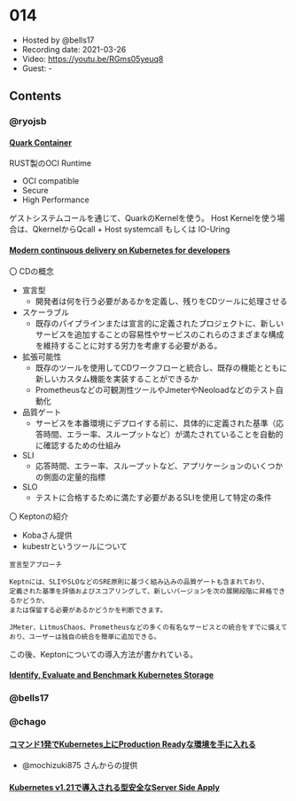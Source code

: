 # 014

- Hosted by @bells17
- Recording date: 2021-03-26
- Video: https://youtu.be/RGms05yeuq8
- Guest: -

## Contents


### @ryojsb

#### [Quark Container](https://github.com/QuarkContainer/Quark)
RUST製のOCI Runtime
- OCI compatible
- Secure
- High Performance

ゲストシステムコールを通じて、QuarkのKernelを使う。
Host Kernelを使う場合は、QkernelからQcall + Host systemcall もしくは IO-Uring

#### [Modern continuous delivery on Kubernetes for developers](https://dev.to/gabrieltanner/modern-continuous-delivery-on-kubernetes-for-developers-5chf)
〇 CDの概念
- 宣言型
  - 開発者は何を行う必要があるかを定義し、残りをCDツールに処理させる
- スケーラブル
  - 既存のパイプラインまたは宣言的に定義されたプロジェクトに、新しいサービスを追加することの容易性やサービスのこれらのさまざまな構成を維持することに対する労力を考慮する必要がある。
- 拡張可能性
  - 既存のツールを使用してCDワークフローと統合し、既存の機能とともに新しいカスタム機能を実装することができるか
  - Prometheusなどの可観測性ツールやJmeterやNeoloadなどのテスト自動化
- 品質ゲート
  - サービスを本番環境にデプロイする前に、具体的に定義された基準（応答時間、エラー率、スループットなど）が満たされていることを自動的に確認するための仕組み
- SLI
  - 応答時間、エラー率、スループットなど、アプリケーションのいくつかの側面の定量的指標
- SLO
  - テストに合格するために満たす必要があるSLIを使用して特定の条件

〇 Keptonの紹介
- Kobaさん提供
- kubestrというツールについて

```
宣言型アプローチ

Keptnには、SLIやSLOなどのSRE原則に基づく組み込みの品質ゲートも含まれており、
定義された基準を評価およびスコアリングして、新しいバージョンを次の展開段階に昇格できるかどうか、
または保留する必要があるかどうかを判断できます。

JMeter、LitmusChaos、Prometheusなどの多くの有名なサービスとの統合をすでに備えており、ユーザーは独自の統合を簡単に追加できる。
```

この後、Keptonについての導入方法が書かれている。

#### [Identify, Evaluate and Benchmark Kubernetes Storage](https://www.kasten.io/press-releases/kubestr-open-source-kubernetes-solution)



### @bells17


### @chago

#### [コマンド1発でKubernetes上にProduction Readyな環境を手に入れる](https://www.lifull.blog/entry/2021/03/30/100000)
- @mochizuki875 さんからの提供

#### [Kubernetes v1.21で導入される型安全なServer Side Apply](https://zenn.dev/zoetro/articles/96f30897f3e369)
